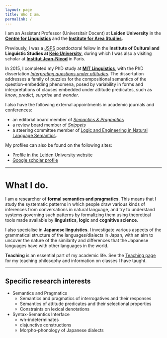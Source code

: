 ```yaml
---
layout: page
title: Who I am.
permalink: /
---
```


I am an Assistant Professor (Universitair Docent) at **Leiden University** in the **[Centre for Linguistics](https://www.universiteitleiden.nl/en/humanities/leiden-university-centre-for-linguistics)** and the **[Institute for Area Studies](https://www.universiteitleiden.nl/en/humanities/institute-for-area-studies)**.

Previously, I was a [JSPS](http://www.jsps.go.jp/english/) postdoctoral fellow in the **Institute of Cultural and Linguistic Studies at [Keio University](http://www.keio.ac.jp/)**, during which I was also a visiting scholar at **[Institut Jean-Nicod](http://www.institutnicod.org/)** in Paris.

In 2015, I completed my PhD study at **[MIT Linguistics](http://web.mit.edu/linguistics/)**, with the PhD dissertation *[Interpreting questions under attitudes](http://hdl.handle.net/1721.1/99318)*. The dissertation addresses a family of puzzles for the compositional semantics of the question-embedding phenomena, posed by variability in forms and interpretations of clauses embedded under attitude predicates, such as *know*, *predict*, *surprise* and *wonder*.

I also have the following external appointments in academic journals and conferences:
- an editorial board member of *[Semantics & Pragmatics](semprag.org/)*
- a review board member of *[Snippets](http://www.ledonline.it/snippets/)*
- a steering committee member of [Logic and Engineering in Natural Language Semantics](http://www.is.ocha.ac.jp/~bekki/lenls/).

My profiles can also be found on the following sites:
- [Profile in the Leiden University website](https://www.universiteitleiden.nl/en/staffmembers/wataru-uegaki)
- [Google scholar profile](https://scholar.google.co.jp/citations?user=PHs9XX8AAAAJ)

---

# What I do.

I am a researcher of **formal semantics and pragmatics**. This means that I study the systematic patterns in which people draw various kinds of inferences from conversations in natural language, and try to understand systems governing such patterns by formalizing them using theoretical tools made available by **linguistics**, **logic** and **cognitive science**.

I also specialise in **Japanese linguistics**. I investigate various aspects of the grammatical structure of the languages/dialects in Japan, with an aim to uncover the nature of the similarity and differences that the Japanese languages have with other languages in the world.

**Teaching** is an essential part of my academic life. See the [Teaching page](wuegaki.github.io/teaching) for my teaching philosophy and information on classes I have taught.

---

## Specific research interests

- Semantics and Pragmatics
  - Semantics and pragmatics of interrogatives and their responses
  - Semantics of attitude predicates and their selectional properties
  - Constraints on lexical denotations
- Syntax-Semantics Interface
  - wh-indeterminates
  - disjunctive constructions
  - Morpho-phonology of Japanese dialects

